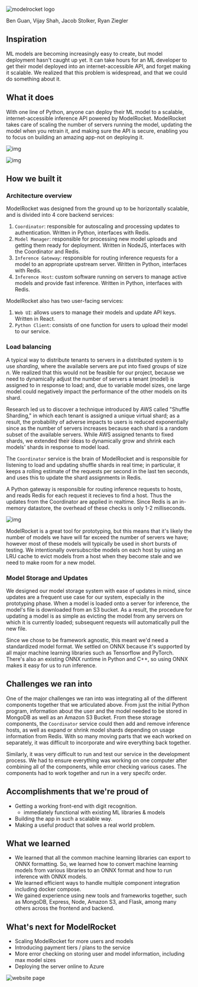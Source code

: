 ![modelrocket logo](https://i.imgur.com/GsfsKTU.png)

Ben Guan, Vijay Shah, Jacob Stolker, Ryan Ziegler
## Inspiration

ML models are becoming increasingly easy to create, but model deployment hasn't caught up yet. It can take hours for an ML developer to get their model deployed into an internet-accessible API, and forget making it scalable. We realized that this problem is widespread, and that we could do something about it.

<!-- A widespread problem throughout computer science is deploying ML models to applications. After all, one would expect that after training their model they would be done. However, figuring out how to run a model on different devices and how to run that model efficiently on the internet is an entirely different and highly complex task. We realized that an elegant solution would be to create a third party application that stored models on the cloud and ran them for the user. This would cut out the work of users deploying their model to a website, allowing them to focus on simply creating the best model they can.  -->

## What it does

With one line of Python, anyone can deploy their ML model to a scalable, internet-accessible inference API powered by ModelRocket. ModelRocket takes care of scaling the number of servers running the model, updating the model when you retrain it, and making sure the API is secure, enabling you to focus on building an amazing app-not on deploying it.

![img](https://i.imgur.com/vRWWHUD.png)

![img](https://i.imgur.com/V6q1K7p.png)


## How we built it


### Architecture overview
ModelRocket was designed from the ground up to be horizontally scalable, and is divided into 4 core backend services:
1. `Coordinator`: responsible for autoscaling and processing updates to authentication. Written in Python, interfaces with Redis.
2. `Model Manager`: responsible for processing new model uploads and getting them ready for deployment. Written in NodeJS, interfaces with the Coordinator and Redis.
3. `Inference Gateway`: responsible for routing inference requests for a model to an appropriate upstream server. Written in Python, interfaces with Redis.
4. `Inference Host`: custom software running on servers to manage active models and provide fast inference. Written in Python, interfaces with Redis.

ModelRocket also has two user-facing services:
1. `Web UI`: allows users to manage their models and update API keys. Written in React.
2. `Python Client`: consists of one function for users to upload their model to our service.
### Load balancing
A typical way to distribute tenants to servers in a distributed system is to use *sharding*, where the available servers are put into fixed groups of size *n*. We realized that this would not be feasible for our project, because we need to dynamically adjust the number of servers a tenant (model) is assigned to in response to load; and, due to variable model sizes, one large model could negatively impact the performance of the other models on its shard.

Research led us to discover a technique introduced by AWS called "Shuffle Sharding," in which each tenant is assigned a unique virtual shard; as a result, the probability of adverse impacts to users is reduced exponentially since as the number of servers increases because each shard is a random subset of the available servers. While AWS assigned tenants to fixed shards, we extended their ideas to dynamically grow and shrink each models' shards in response to model load.

The `Coordinator` service is the brain of ModelRocket and is responsible for listening to load and updating shuffle shards in real time; in particular, it keeps a rolling estimate of the requests per second in the last ten seconds, and uses this to update the shard assignments in Redis.

A Python gateway is responsible for routing inference requests to hosts, and reads Redis for each request it recieves to find a host. Thus the updates from the Coordinator are applied in realtime. Since Redis is an in-memory datastore, the overhead of these checks is only 1-2 milliseconds.

![img](https://i.imgur.com/Y4We6kt.png)

ModelRocket is a great tool for prototyping, but this means that it's likely the number of models we have will far exceed the number of servers we have; however most of these models will typically be used in short bursts of testing. We intentionally oversubscribe models on each host by using an LRU cache to evict models from a host when they become stale and we need to make room for a new model.

### Model Storage and Updates
We designed our model storage system with ease of updates in mind, since updates are a frequent use case for our system, especially in the prototyping phase. When a model is loaded onto a server for inference, the model's file is downloaded from an S3 bucket. As a result, the procedure for updating a model is as simple as evicting the model from any servers on which it is currently loaded; subsequent requests will automatically pull the new file.

Since we chose to be framework agnostic, this meant we'd need a standardized model format. We settled on ONNX because it's supported by all major machine learning libraries such as Tensorflow and PyTorch. There's also an existing ONNX runtime in Python and C++, so using ONNX makes it easy for us to run inference.

## Challenges we ran into

One of the major challenges we ran into was integrating all of the different components together that we articulated above. From just the initial Python program, information about the user and the model needed to be stored in MongoDB as well as an Amazon S3 Bucket. From these storage components, the `Coordinator` service could then add and remove inference hosts, as well as expand or shrink model shards depending on usage information from Redis. With so many moving parts that we each worked on separately, it was difficult to incorporate and wire everything back together.

Similarly, it was very difficult to run and test our service in the development process. We had to ensure everything was working on one computer after combining all of the components, while error checking various cases. The components had to work together and run in a very specifc order. 

## Accomplishments that we're proud of

* Getting a working front-end with digit recognition.
    * immediately functional with existing ML libraries & models
* Building the app in such a scalable way.
* Making a useful product that solves a real world problem. 
## What we learned

* We learned that all the common machine learning libraries can export to ONNX formatting. So, we learned how to convert machine learning models from various libraries to an ONNX format and how to run inference with ONNX models. 
* We learned efficient ways to handle multiple component integration including docker compose. 
* We gained experience using new tools and frameworks together, such as MongoDB, Express, Node, Amazon S3, and Flask, among many others across the frontend and backend.


## What's next for ModelRocket

* Scaling ModelRocket for more users and models
* Introducing payment tiers / plans to the service
* More error checking on storing user and model information, including max model sizes
* Deploying the server online to Azure

![website page](https://i.imgur.com/FunBxfK.png)
